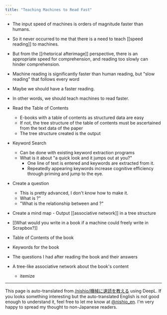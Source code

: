 ```yaml
---
title: "Teaching Machines to Read Fast"
---
```


- The input speed of machines is orders of magnitude faster than humans.
- So it never occurred to me that there is a need to teach [[speed reading]] to machines.
- But from the [[rhetorical afterimage]] perspective, there is an appropriate speed for comprehension, and reading too slowly can hinder comprehension.
- Machine reading is significantly faster than human reading, but "slow reading" that follows every word
- Maybe we should have a faster reading.
- In other words, we should teach machines to read faster.

- Read the Table of Contents
    - E-books with a table of contents as structured data are easy
    - If not, the tree structure of the table of contents must be ascertained from the text data of the paper
    - The tree structure created is the output
- Keyword Search
    - Can be done with existing keyword extraction programs
    - What is it about "a quick look and it jumps out at you?"
        - One line of text is entered and keywords are extracted from it.
        - Repeatedly appearing keywords increase cognitive efficiency through priming and jump to the eye.
- Create a question
    - This is pretty advanced, I don't know how to make it.
    - What is <keyphrase X>?"
    - "What is the relationship between <keyphrase X> and <keyphrase Y>?"
- Create a mind map
        - Output [[associative network]] in a tree structure

- [[What would you write in a book if a machine could freely write in Scrapbox?]]
- Table of Contents of the book
- Keywords for the book
- The questions I had after reading the book and their answers
- A tree-like associative network about the book's content
    - itemize

---
This page is auto-translated from [/nishio/機械に速読を教える](https://scrapbox.io/nishio/機械に速読を教える) using DeepL. If you looks something interesting but the auto-translated English is not good enough to understand it, feel free to let me know at [@nishio_en](https://twitter.com/nishio_en). I'm very happy to spread my thought to non-Japanese readers.